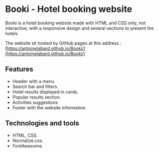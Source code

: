 # Booki - Hotel booking website

Booki is a hotel booking website made with HTML and CSS only, not interactive, with a responsive design and several sections to present the hotels

The website sit hosted by GitHub pages at this address : [https://antoinelabard.github.io/Booki/](https://antoinelabard.github.io/Booki/)

## Features

- Header with a menu.
- Search bar and filters.
- Hotel results displayed in cards.
- Popular results section.
- Activities suggestions
- Footer with the website information.

## Technologies and tools

- HTML, CSS.
- Normalize.css.
- FontAwesome.